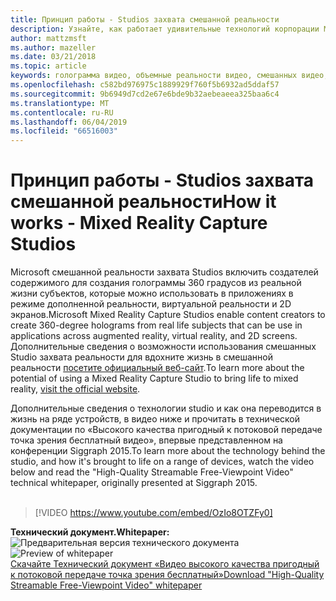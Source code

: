 ```yaml
---
title: Принцип работы - Studios захвата смешанной реальности
description: Узнайте, как работает удивительные технологий корпорации Майкрософт характеристиках holographic видеозаписи.
author: mattzmsft
ms.author: mazeller
ms.date: 03/21/2018
ms.topic: article
keywords: голограмма видео, объемные реальности видео, смешанных видео, holographic
ms.openlocfilehash: c582bd976975c1889929f760f5b6932ad5ddaf57
ms.sourcegitcommit: 9b6949d7cd2e67e6bde9b32aebeaeea325baa6c4
ms.translationtype: MT
ms.contentlocale: ru-RU
ms.lasthandoff: 06/04/2019
ms.locfileid: "66516003"
---
```

# <a name="how-it-works---mixed-reality-capture-studios"></a><span data-ttu-id="aaf51-104">Принцип работы - Studios захвата смешанной реальности</span><span class="sxs-lookup"><span data-stu-id="aaf51-104">How it works - Mixed Reality Capture Studios</span></span>

<span data-ttu-id="aaf51-105">Microsoft смешанной реальности захвата Studios включить создателей содержимого для создания голограммы 360 градусов из реальной жизни субъектов, которые можно использовать в приложениях в режиме дополненной реальности, виртуальной реальности и 2D экранов.</span><span class="sxs-lookup"><span data-stu-id="aaf51-105">Microsoft Mixed Reality Capture Studios enable content creators to create 360-degree holograms from real life subjects that can be use in applications across augmented reality, virtual reality, and 2D screens.</span></span> <span data-ttu-id="aaf51-106">Дополнительные сведения о возможности использования смешанных Studio захвата реальности для вдохните жизнь в смешанной реальности [посетите официальный веб-сайт](https://www.microsoft.com/en-us/mixed-reality/capture-studios).</span><span class="sxs-lookup"><span data-stu-id="aaf51-106">To learn more about the potential of using a Mixed Reality Capture Studio to bring life to mixed reality, [visit the official website](https://www.microsoft.com/en-us/mixed-reality/capture-studios).</span></span>

<span data-ttu-id="aaf51-107">Дополнительные сведения о технологии studio и как она переводится в жизнь на ряде устройств, в видео ниже и прочитать в технической документации по «Высокого качества пригодный к потоковой передаче точка зрения бесплатный видео», впервые представленном на конференции Siggraph 2015.</span><span class="sxs-lookup"><span data-stu-id="aaf51-107">To learn more about the technology behind the studio, and how it's brought to life on a range of devices, watch the video below and read the "High-Quality Streamable Free-Viewpoint Video" technical whitepaper, originally presented at Siggraph 2015.</span></span>
<br>
<br>
>[!VIDEO https://www.youtube.com/embed/OzIo8OTZFy0]


<span data-ttu-id="aaf51-108">**Технический документ.**</span><span class="sxs-lookup"><span data-stu-id="aaf51-108">**Whitepaper:**</span></span><br>
<span data-ttu-id="aaf51-109">![Предварительная версия технического документа](images/siggraph-whitepaper-thumb-200px.png)</span><span class="sxs-lookup"><span data-stu-id="aaf51-109">![Preview of whitepaper](images/siggraph-whitepaper-thumb-200px.png)</span></span><br>
[<span data-ttu-id="aaf51-110">Скачайте Технический документ «Видео высокого качества пригодный к потоковой передаче точка зрения бесплатный»</span><span class="sxs-lookup"><span data-stu-id="aaf51-110">Download "High-Quality Streamable Free-Viewpoint Video" whitepaper</span></span>](images/high-quality-streamable-free-viewpoint-video.pdf)
